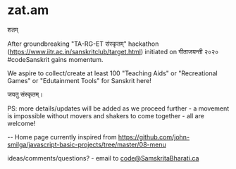 # zat.am
शतम्

After groundbreaking "TA-RG-ET संस्कृतम्" hackathon (https://www.iitr.ac.in/sanskritclub/target.html) initiated on गीताजयन्ती २०२० #codeSanskrit gains momentum.

We aspire to collect/create at least 100 "Teaching Aids" or "Recreational Games" or "Edutainment Tools" for Sanskrit here!

जयतु संस्कृतम्।

PS: more details/updates will be added as we proceed further - a movement is impossible without movers and shakers to come together - all are welcome!

--
Home page currently inspired from https://github.com/john-smilga/javascript-basic-projects/tree/master/08-menu

ideas/comments/questions? - email to code@SamskritaBharati.ca
